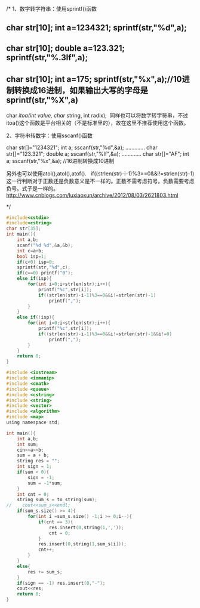 /*
1、数字转字符串：使用sprintf()函数

char str[10];
int a=1234321;
sprintf(str,"%d",a);
--------------------
char str[10];
double a=123.321;
sprintf(str,"%.3lf",a);
--------------------
char str[10];
int a=175;
sprintf(str,"%x",a);//10进制转换成16进制，如果输出大写的字母是sprintf(str,"%X",a)
--------------------
char *itoa(int value, char* string, int radix); 
同样也可以将数字转字符串，不过itoa()这个函数是平台相关的（不是标准里的），故在这里不推荐使用这个函数。

2、字符串转数字：使用sscanf()函数

char str[]="1234321";
int a;
sscanf(str,"%d",&a);
.............
char str[]="123.321";
double a;
sscanf(str,"%lf",&a);
.............
char str[]="AF";
int a;
sscanf(str,"%x",&a); //16进制转换成10进制

另外也可以使用atoi(),atol(),atof().
 
if((strlen(str)-i-1)%3==0&&i!=strlen(str)-1)
这一行判断对于正数还是负数意义是不一样的。正数不需考虑符号。负数需要考虑负号。式子是一样的。
http://www.cnblogs.com/luxiaoxun/archive/2012/08/03/2621803.html


*/
```c
#include<cstdio>
#include<cstring>
char str[35];
int main(){
    int a,b;
    scanf("%d %d",&a,&b);
    int c=a+b;
    bool isp=1;
    if(c<0) isp=0;
    sprintf(str,"%d",c);
    if(c==0) printf("0");
    else if(isp){
        for(int i=0;i<strlen(str);i++){
            printf("%c",str[i]);
            if((strlen(str)-i-1)%3==0&&i!=strlen(str)-1)
                printf(",");
        }    
    }
    else if(!isp){
        for(int i=0;i<strlen(str);i++){
            printf("%c",str[i]);
            if((strlen(str)-i-1)%3==0&&i!=strlen(str)-1&&i!=0)
                printf(",");
        }    
    }
    return 0;
}
```



```c
#include <iostream>
#include <iomanip>
#include <cmath>
#include <queue>
#include <cstring>
#include <string>
#include <vector>
#include <algorithm>
#include <map>
using namespace std;

int main(){
    int a,b;
    int sum;
    cin>>a>>b;
    sum = a + b;
    string res = "";
    int sign = 1;
    if(sum < 0){
        sign = -1;
        sum = -1*sum;
    }
    int cnt = 0;
    string sum_s = to_string(sum);
//    cout<<sum_s<<endl;
    if(sum_s.size() >= 4){
        for(int i =sum_s.size() -1;i >= 0;i--){
            if(cnt == 3){
                res.insert(0,string(1,','));
                cnt = 0;
            }
            res.insert(0,string(1,sum_s[i]));
            cnt++;
        }
    }
    else{
        res += sum_s;
    }
    if(sign == -1) res.insert(0,"-");
    cout<<res;
    return 0;
}
```